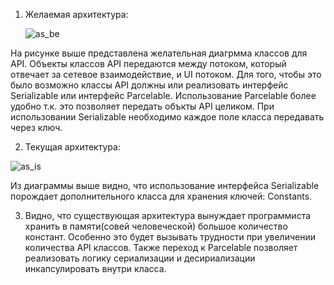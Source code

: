 1. Желаемая архитектура:

   ![as_be](./img/client_to_be.jpg)

На рисунке выше представлена желательная диагрмма классов для API. Объекты классов API передаются между потоком, который отвечает за сетевое взаимодействие, и UI потоком. Для того, чтобы это было возможно классы API должны или реализовать интерфейс Serializable или интерфейс Parcelable. Использование Parcelable более удобно т.к. это позволяет передать объкты API целиком. При использовании Serializable необходимо каждое поле класса передавать через ключ.

2. Текущая архитектура:

![as_is](./img/client_as_is.jpg)

Из диаграммы выше видно, что использование интерфейса Serializable порождает дополнительного класса для хранения ключей: Constants.

3. Видно, что существующая архитектура вынуждает программиста хранить в памяти(совей человеческой) большое количество констант. Особенно это будет вызывать трудности при увеличении количества API классов. Также переход к Parcelable позволяет реализовать логику сериализации и десириализации инкапсулировать внутри класса.

